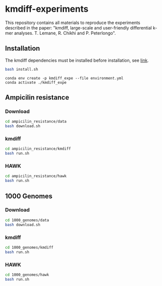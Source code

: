 # kmdiff-experiments

This repository contains all materials to reproduce the experiments described in the paper: "kmdiff, large-scale and user-friendly differential k-mer analyses. T. Lemane, R. Chikhi and P. Peterlongo".

## Installation

The kmdiff dependencies must be installed before installation, see [link](https://github.com/tlemane/kmdiff#dependencies).


```bash
bash install.sh
```

```
conda env create -p kmdiff_expe --file environment.yml
conda activate ./kmdiff_expe
```

## Ampicilin resistance

### Download

```bash
cd ampicilin_resistance/data
bash download.sh
```

### kmdiff

```bash
cd ampicilin_resistance/kmdiff
bash run.sh
```

### HAWK

```bash
cd ampicilin_resistance/hawk
bash run.sh
```

## 1000 Genomes

### Download

```bash
cd 1000_genomes/data
bash download.sh
```

### kmdiff

```bash
cd 1000_genomes/kmdiff
bash run.sh
```

### HAWK

```bash
cd 1000_genomes/hawk
bash run.sh


